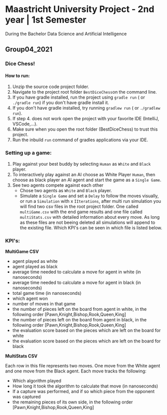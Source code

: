 # Maastricht University Project - 2nd year | 1st Semester
During the Bachelor Data Science and Artificial Intelligence

## Group04_2021

### Dice Chess!

#### How to run:

1. Unzip the source code project folder.
2. Navigate to the project root folder ``BestDiceChess``on the command line.
3. If you have gradle installed, run the project using ```gradle run``` ( or ```./gradle run```) if you don't have
   gradle install it.
4. If you don't have gradle installed, try running ``gradlew run`` ( or ```./gradlew run```).
5. If step 4. does not work open the project with your favorite IDE (IntelliJ, VSCode,...).
6. Make sure when you open the root folder (BestDiceChess) to trust this project.
7. Run the inbuild ```run``` command of gradles applications via your IDE.

### Setting up a game:

1. Play against your best buddy by selecting ```Human``` as ```White``` and ```Black``` player.
2. To interactively play against an AI choose as White Player ```Human```, then choose as black player an AI agent and
   start the game as a ```Single Game```.
3. See two agents compete against each other
    * Chose two agents as ```White``` and ```Black``` player.
    * Simulate a ```Single Game``` and set a ```Delay``` to follow the moves visually, or run a ```Simulation``` with
      x ```ÌIterations```, after multi run simulation you will find two csv files in the root project folder. One
      called ```multiGame.csv``` with the end game results and one file called ```multiStats.csv``` with detailed
      information about every move. As long as these files are not beeing deleted all simulations will append to the
      existing file. Which KPI's can be seen in which file is listed below.

### KPI's: 

**MultiGame CSV**
* agent played as white
* agent played as black
* average time needed to calculate a move for agent in white (in nanoseconds)
* average time needed to calculate a move for agent in black (in nanoseconds)
* total game time (in nanoseconds)
* which agent won
* number of moves in that game
* the number of pieces left on the board from agent in white, in the following order [Pawn,Knight,Bishop,Rook,Queen,King]
* the number of pieces left on the board from agent in black, in the following order [Pawn,Knight,Bishop,Rook,Queen,King]
* the evaluation score based on the pieces which are left on the board for white
* the evaluation score based on the pieces which are left on the board for black 

**MultiStats CSV**

Each row in this file represents two moves. One move from the White agent and one move from the Black agent. Each move tracks the following:
* Which algorithm played
* How long it took the algorithm to calculate that move (in nanoseconds)
* If a capture was performed, and if so which piece from the opponent was captured
* the remaining pieces of its own side, in the following order [Pawn,Knight,Bishop,Rook,Queen,King]
